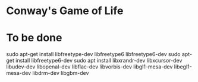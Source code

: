 # Conway's Game of Life

# To be done

sudo apt-get install libfreetype-dev libfreetype6 libfreetype6-dev
sudo apt-get install libfreetype6-dev
sudo apt install     libxrandr-dev     libxcursor-dev     libudev-dev     libopenal-dev     libflac-dev     libvorbis-dev     libgl1-mesa-dev     libegl1-mesa-dev     libdrm-dev     libgbm-dev